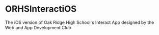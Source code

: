 # ORHSInteractiOS
The iOS version of Oak Ridge High School's Interact App designed by the Web and App Development Club
